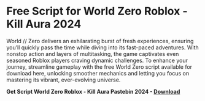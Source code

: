 <h1>Free Script for World Zero Roblox - Kill Aura 2024</h1>

World // Zero delivers an exhilarating burst of fresh experiences, ensuring you’ll quickly pass the time while diving into its fast-paced adventures. With nonstop action and layers of multitasking, the game captivates even seasoned Roblox players craving dynamic challenges. To enhance your journey, streamline gameplay with the free World Zero script available for download here, unlocking smoother mechanics and letting you focus on mastering its vibrant, ever-evolving universe.

**Get Script World Zero Roblox - Kill Aura Pastebin 2024 - [Download](https://www.dlgram.com/public/files/api.php?shortened=3Rp90n)**


